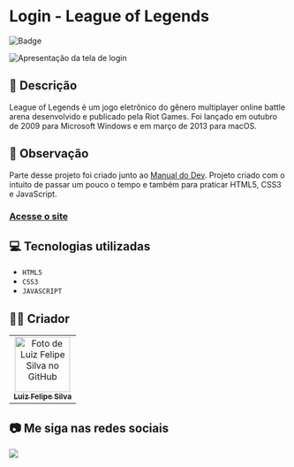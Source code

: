 # Login - League of Legends
![Badge](http://img.shields.io/static/v1?label=STATUS&message=CONCLUIDO&color=GREEN&style=for-the-badge)             

<img src="https://github.com/luizfelipe9627/login-lol/blob/main/src/assets/img/apresentacao.gif" alt="Apresentação da tela de login">

## 📄 Descrição
League of Legends é um jogo eletrônico do gênero multiplayer online battle arena desenvolvido e publicado pela Riot Games. Foi lançado em outubro de 2009 para Microsoft Windows e em março de 2013 para macOS.

## 📑 Observação
Parte desse projeto foi criado junto ao <a href="https://www.youtube.com/c/ManualdoDev">Manual do Dev</a>.
Projeto criado com o intuito de passar um pouco o tempo e também para praticar HTML5, CSS3 e JavaScript.

### <a href="https://luizfelipe9627-login-lol.netlify.app">Acesse o site</a>

## 💻 Tecnologias utilizadas

- ``HTML5``
- ``CSS3``
- ``JAVASCRIPT``

## 🧑‍💻 Criador

<table>
  <tr>
    <td align="center">
      <a href="https://github.com/luizfelipe9627">
        <img src="https://github.com/luizfelipe9627.png" width="100px;" alt="Foto de Luiz Felipe Silva no GitHub"/><br>
        <sub>
          <b>Luiz Felipe Silva</b>
        </sub>
      </a>
    </td>
  </tr>
</table>

## 📷 Me siga nas redes sociais<br>

<p align="left">
  <a href="https://www.linkedin.com/in/luizfelipe9627" target="_blank"><img src="https://img.shields.io/badge/-LinkedIn-%230077B5?style=for-the-badge&logo=linkedin&logoColor=white"></a>
</p>
